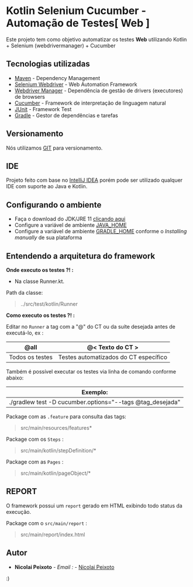 # Kotlin Selenium Cucumber - Automação de Testes[ Web ]

Este projeto tem como objetivo automatizar os testes **Web** utilizando Kotlin + Selenium (webdrivermanager) + Cucumber

## Tecnologias utilizadas

* [Maven](https://maven.apache.org/) - Dependency Management
* [Selenium Webdriver](https://www.seleniumhq.org/projects/webdriver/) - Web Automation Framework
* [Webdriver Manager](https://github.com/bonigarcia/webdrivermanager) - Dependência de gestão de drivers (executores) de browsers
* [Cucumber](https://cucumber.io/) - Framework de interpretação de linguagem natural
* [JUnit](https://junit.org/junit5) - Framework Test
* [Gradle](https://gradle.org/install/) - Gestor de dependências e tarefas
## Versionamento

Nós utilizamos [GIT](https://git-scm.com/) para versionamento.

## IDE

Projeto feito com base no [IntelliJ IDEA](https://www.jetbrains.com/pt-br/idea/) porém pode ser utilizado qualquer IDE com suporte ao Java e Kotlin.

## Configurando o ambiente

* Faça o download do JDK/JRE 11 [clicando aqui](https://www.oracle.com/br/java/technologies/javase/jdk11-archive-downloads.html)
* Configure a variável de ambiente  [JAVA_HOME](https://www.devmedia.com.br/preparacao-do-ambiente-para-desenvolvimento-em-java/25188)
* Configure a variável de ambiente  [GRADLE_HOME](https://gradle.org/install/) conforme o *Installing manually* de sua plataforma

## Entendendo a arquitetura do framework

**Onde executo os testes ?! :**

* Na classe Runner.kt.

Path da classe:
> ../src/test/kotlin/Runner

**Como executo os testes ?! :**

Editar no `Runner` a tag com a "@" do CT ou da suíte desejada antes de executá-lo, ex :


|            **@all**             | **@< Texto do CT >** |
|                          ---| ---|
|   Todos os testes   | Testes automatizados do CT específico | 

Também é possível executar os testes via linha de comando conforme abaixo:

|                         Exemplo:                          |
|:---------------------------------------------------------:|
| ./gradlew test -D cucumber.options="--tags @tag_desejada" |

Package com as `.feature` para consulta das tags:
> src/main/resources/features*

Package com os `Steps` :
> src/main/kotlin/stepDefinition/*

Package com as `Pages` :
> src/main/kotlin/pageObject/*

## REPORT

O framework possui um `report` gerado em HTML exibindo todo status da execução.

Package com o `src/main/report` :
> src/main/report/index.html

## Autor

* **Nicolai Peixoto** - *Email :* - [Nicolai Peixoto](nicolai_nascimento@hotmail.com)

:)
